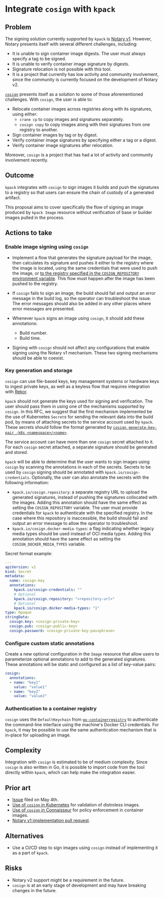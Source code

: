 # Integrate `cosign` with `kpack`

## Problem

The signing solution currently supported by `kpack` is
[Notary v1](https://github.com/theupdateframework/notary). However, Notary
presents itself with several different challenges, including:
- It is unable to sign container image digests. The user must always specify a
tag to be signed.
- It is unable to verify container image signature by digests.
- Signature relocation is not possible with this tool.
- It is a project that currently has low activity and community involvement,
  since the community is currently focused on the development of Notary v2.

[`cosign`](https://github.com/sigstore/cosign) presents itself as a solution to
some of those aforementioned challenges. With `cosign`, the user is able to:
- Relocate container images across registries along with its signatures, using
  either:
  - `crane cp` to copy images and signatures separately.
  - `cosign copy` to copy images along with their signatures from one registry
    to another.
- Sign container images by tag or by digest.
- Verify container image signatures by specifying either a tag or a digest.
- Verify container image signatures after relocation.

Moreover, `cosign` is a project that has had a lot of activity and community
involvement recently.

## Outcome

`kpack` integrates with `cosign` to sign images it builds and push the
signatures to a registry so that users can ensure the chain of custody of a
generated artifact.

This proposal aims to cover specifically the flow of signing an image produced
by `kpack Image` resource without verification of base or builder images pulled
in the process.

## Actions to take

### Enable image signing using `cosign`

- Implement a flow that generates the signature payload for the image, then
  calculates its signature and pushes it either to the registry where the image
  is located, using the same credentials that were used to push the image, or
  [to the registry specified in the `COSIGN_REPOSITORY` environment variable](#key-generation-and-storage).
  This flow must happen after the image has been pushed to the registry.

- If `cosign` fails to sign an image, the build should fail and output an error
  message in the build log, so the operator can troubleshoot the issue. The
  error messages should also be added in any other places where error messages
  are presented.

- Whenever `kpack` signs an image using `cosign`, it should add these
  annotations:
  - Build number.
  - Build time.

- Signing with `cosign` should not affect any configurations that enable signing
  using the Notary v1 mechanism. These two signing mechanisms should be able to
  coexist.

### Key generation and storage

`cosign` can use file-based keys, key management systems or hardware keys to
ingest private keys, as well as a keyless flow that requires integration with
[Rekor](https://github.com/sigstore/rekor).

`kpack` should not generate the keys used for signing and verification. The user
should pass them in using one of the mechanisms supported by `cosign`.
In this RFC, we suggest that the first mechanism implemented be the use of
Kubernetes `Secret`s for sending the relevant data into the build pod, by means
of attaching secrets to the service account used by `kpack`.
These secrets should follow the format generated by
[`cosign generate-key-pair -k8s <namespace>/<name>`](https://github.com/sigstore/cosign/pull/345).

The service account can have more than one `cosign` secret attached to it. For
each `cosign` secret attached, a separate signature should be generated and
stored.

`kpack` will be able to determine that the user wants to sign images using
`cosign` by scanning the annotations in each of the secrets. Secrets to be used
by `cosign` signing should be annotated with `kpack.io/cosign-credentials`.
Optionally, the user can also annotate the secrets with the following
information:
- `kpack.io/cosign.repository`: a separate registry URL to upload the generated
signatures, instead of pushing the signatures collocated with the images. Adding
this annotation should have the same effect as setting the `COSIGN_REPOSITORY`
variable. The user must provide credentials for `kpack` to authenticate with the
specified registry. In the case where this repository is inaccessible, the build
should fail and output an error message to allow the operator to troubleshoot.
- `kpack.io/cosign.docker-media-types`: a flag indicating whether legacy media
types should be used instead of OCI media types. Adding this annotation should
have the same effect as setting the `COSIGN_DOCKER_MEDIA_TYPES` variable.

Secret format example:
```yaml
---
apiVersion: v1
kind: Secret
metadata:
  name: cosign-key
  annotations:
    kpack.io/cosign-credentials: ""
    # Optional
    kpack.io/cosign.repository: "<repository-url>"
    # Optional
    kpack.io/cosign.docker-media-types: "1"
type: Opaque
stringData:
  cosign.key: <cosign-private-key>
  cosign.pub: <cosign-public-key>
  cosign.password: <cosign-private-key-passphrase>
```

### Configure custom static annotations

Create a new optional configuration in the `Image` resource that allow users to
parameterize optional annotations to add to the generated signatures. These
annotations will be static and configured as a list of key-value pairs:
```yaml
cosign:
  annotations:
  - name: "key1"
    value: "value1"
  - name: "key2"
    value: "value2"
```

### Authentication to a container registry

`cosign` uses the `DefaultKeychain` from
[`go-containerregistry`](https://github.com/google/go-containerregistry/blob/main/pkg/authn/README.md#tldr-for-consumers-of-this-package)
to authenticate the command-line interface using the machine's Docker CLI
credentials. For `kpack`, it may be possible to use the same authentication
mechanism that is in-place for uploading an image.

## Complexity

Integration with `cosign` is estimated to be of medium complexity. Since
`cosign` is also written in Go, it is possible to import code from the tool
directly within `kpack`, which can help make the integration easier.

## Prior art

- [Issue](https://github.com/pivotal/kpack/issues/684) filed on May 4th.
- [Use of `cosign` in Kubernetes](https://github.com/kubernetes/release/pull/2016)
  for validation of distroless images.
- [Use of `cosign` in Connaisseur](https://github.com/sse-secure-systems/connaisseur/pull/107)
  for policy enforcement in container images.
- [Notary v1 implementation pull request](https://github.com/pivotal/kpack/pull/541).

## Alternatives

- Use a CI/CD step to sign images using `cosign` instead of implementing it as
  a part of `kpack`.

## Risks

- Notary v2 support might be a requirement in the future.
- `cosign` is at an early stage of development and may have breaking changes in
  the future.
